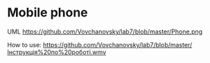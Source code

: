 # Mobile phone
UML https://github.com/Vovchanovsky/lab7/blob/master/Phone.png

How to use:
        https://github.com/Vovchanovsky/lab7/blob/master/Інструкція%20по%20роботі.wmv

